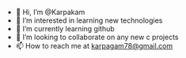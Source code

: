 - 👋 Hi, I’m @Karpakam
- 👀 I’m interested in learning new technologies
- 🌱 I’m currently learning github
- 💞️ I’m looking to collaborate on any new c projects
- 📫 How to reach me at karpagam78@gmail.com

<!---
Karpakam/Karpakam is a ✨ special ✨ repository because its `README.md` (this file) appears on your GitHub profile.
You can click the Preview link to take a look at your changes.
--->
